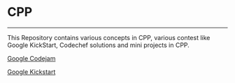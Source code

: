 # CPP

<hr>

This Repository contains various concepts in CPP, various contest like Google KickStart, Codechef solutions and mini projects 
in CPP.

<a href="https://codingcompetitions.withgoogle.com/codejamio/certificate/summary/00000000004362d5" alt="Google Codejam" color="red">Google Codejam</a>

<a href="https://codingcompetitions.withgoogle.com/kickstart/certificate/summary/0000000000435bad" alt="Google Codejam" color="green">Google Kickstart</a>

